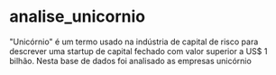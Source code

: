 # analise_unicornio
"Unicórnio" é um termo usado na indústria de capital de risco para descrever uma startup de capital fechado com valor superior a US$ 1 bilhão. Nesta base de dados foi analisado as empresas unicórnio
